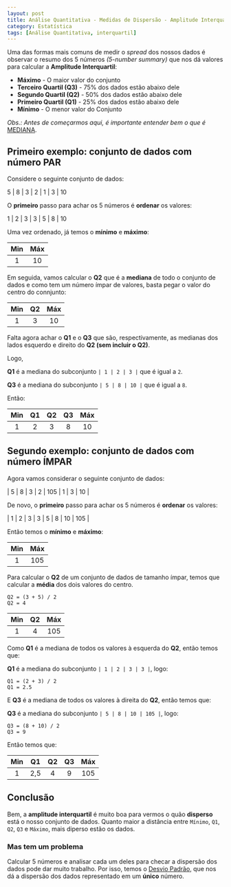 ```yaml
---
layout: post
title: Análise Quantitativa - Medidas de Dispersão - Amplitude Interquartil
category: Estatística
tags: [Análise Quantitativa, interquartil]
---
```


Uma das formas mais comuns de medir o _spread_ dos nossos dados é observar o resumo dos 5 números _(5-number summary)_ que nos dá valores para calcular a **Amplitude Interquartil**:

- **Máximo** - O maior valor do conjunto
- **Terceiro Quartil (Q3)** - 75% dos dados estão abaixo dele
- **Segundo Quartil (Q2)** - 50% dos dados estão abaixo dele
- **Primeiro Quartil (Q1)** - 25% dos dados estão abaixo dele
- **Mínimo** - O menor valor do Conjunto

_Obs.: Antes de começarmos aqui, é importante entender bem o que é_ [MEDIANA](https://albertoivo.github.io/medidas-de-centro/).

## Primeiro exemplo: conjunto de dados com número PAR

Considere o seguinte conjunto de dados:

5 | 8 | 3 | 2 | 1 | 3 | 10

O **primeiro** passo para achar os 5 números é **ordenar** os valores:

1 | 2 | 3 | 3 | 5 | 8 | 10

Uma vez ordenado, já temos o **mínimo** e **máximo**:

| Min | Máx |
|:---:|:---:|
|  1  |  10 |

Em seguida, vamos calcular o **Q2** que é a **mediana** de todo o conjunto de dados e como tem um número ímpar de valores, basta pegar o valor do centro do connjunto:

| Min |  Q2 | Máx |
|:---:|:---:|:---:|
|  1  |  3  |  10 |

Falta agora achar o **Q1** e o **Q3** que são, respectivamente, as medianas dos lados esquerdo e direito do **Q2 (sem incluir o Q2)**.

Logo,

**Q1** é a mediana do subconjunto `| 1 | 2 | 3 |` que é igual a `2`.

**Q3** é a mediana do subconjunto `| 5 | 8 | 10 |` que é igual a `8`.

Então:

| Min |  Q1 |  Q2 |  Q3 | Máx |
|:---:|:---:|:---:|:---:|:---:|
|  1  |  2  |  3  |  8  | 10  |

## Segundo exemplo: conjunto de dados com número ÍMPAR

Agora vamos considerar o seguinte conjunto de dados:

| 5 | 8 | 3 | 2 | 105 | 1 | 3 | 10 |

De novo, o **primeiro** passo para achar os 5 números é **ordenar** os valores:

| 1 | 2 | 3 | 3 | 5 | 8 | 10 | 105 |

Então temos o **mínimo** e **máximo**:

| Min | Máx |
|:---:|:---:|
|  1  | 105 |

Para calcular o **Q2** de um conjunto de dados de tamanho ímpar, temos que calcular a **média** dos dois valores do centro. 

```
Q2 = (3 + 5) / 2
Q2 = 4
```

| Min |  Q2 | Máx |
|:---:|:---:|:---:|
|  1  |  4  | 105 |

Como **Q1** é a mediana de todos os valores à esquerda do **Q2**, então temos que:

**Q1** é a mediana do subconjunto `| 1 | 2 | 3 | 3 |`, logo:

```
Q1 = (2 + 3) / 2
Q1 = 2.5
```

E **Q3** é a mediana de todos os valores à direita do **Q2**, então temos que:

**Q3** é a mediana do subconjunto `| 5 | 8 | 10 | 105 |`, logo:

```
Q3 = (8 + 10) / 2
Q3 = 9
```

Então temos que:

| Min |  Q1 |  Q2 |  Q3 | Máx |
|:---:|:---:|:---:|:---:|:---:|
|  1  | 2,5 |  4  |  9  | 105 |

## Conclusão

Bem, a **amplitude interquartil** é muito boa para vermos o quão **disperso** está o nosso conjunto de dados. Quanto maior a distância entre `Mínimo`, `Q1`, `Q2`, `Q3` e `Máximo`, mais diperso estão os dados.

### Mas tem um problema

Calcular 5 números e analisar cada um deles para checar a dispersão dos dados pode dar muito trabalho. Por isso, temos o [Desvio Padrão](https://albertoivo.github.io/medidas-de-dispersao/), que nos dá a dispersão dos dados representado em um **único** número.